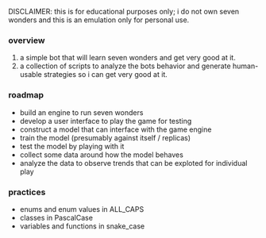 DISCLAIMER: this is for educational purposes only; i do not own seven wonders and this is an emulation only for personal use.

### overview
1. a simple bot that will learn seven wonders and get very good at it.
2. a collection of scripts to analyze the bots behavior and generate human-usable strategies so i can get very good at it.

### roadmap
- build an engine to run seven wonders
- develop a user interface to play the game for testing
- construct a model that can interface with the game engine
- train the model (presumably against itself / replicas)
- test the model by playing with it
- collect some data around how the model behaves
- analyze the data to observe trends that can be exploted for individual play

### practices
- enums and enum values in ALL_CAPS
- classes in PascalCase
- variables and functions in snake_case
